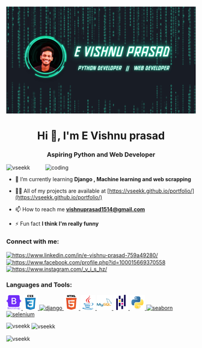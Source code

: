 ![logo](https://github.com/VSeekk/VSeekk/blob/main/github%20banner.png)
<h1 align="center">Hi 👋, I'm E Vishnu prasad</h1>
<h3 align="center">Aspiring Python and Web Developer</h3>
<img align="right" alt="coding" width="400" src="https://media4.giphy.com/media/v1.Y2lkPTc5MGI3NjExdmozYWcwaWZ1cmRjMXlobHZ4ZWxyMDk3NHd3aHRyazA5Mm03Ym4zcCZlcD12MV9pbnRlcm5hbF9naWZfYnlfaWQmY3Q9Zw/qgQUggAC3Pfv687qPC/giphy.webp">
<p align="left"> <img src="https://komarev.com/ghpvc/?username=vseekk&label=Profile%20views&color=0e75b6&style=flat" alt="vseekk" /> </p>

- 🌱 I’m currently learning **Django , Machine learning and web scrapping**

- 👨‍💻 All of my projects are available at [https://vseekk.github.io/portfolio/](https://vseekk.github.io/portfolio/)

- 📫 How to reach me **vishnuprasad1514@gmail.com**

- ⚡ Fun fact **I think I'm really funny**

<h3 align="left">Connect with me:</h3>
<p align="left">
<a href="https://linkedin.com/in/https://www.linkedin.com/in/e-vishnu-prasad-759a49280/" target="blank"><img align="center" src="https://raw.githubusercontent.com/rahuldkjain/github-profile-readme-generator/master/src/images/icons/Social/linked-in-alt.svg" alt="https://www.linkedin.com/in/e-vishnu-prasad-759a49280/" height="30" width="40" /></a>
<a href="https://fb.com/https://www.facebook.com/profile.php?id=100015669370558" target="blank"><img align="center" src="https://raw.githubusercontent.com/rahuldkjain/github-profile-readme-generator/master/src/images/icons/Social/facebook.svg" alt="https://www.facebook.com/profile.php?id=100015669370558" height="30" width="40" /></a>
<a href="https://instagram.com/https://www.instagram.com/_v_i_s_hz/" target="blank"><img align="center" src="https://raw.githubusercontent.com/rahuldkjain/github-profile-readme-generator/master/src/images/icons/Social/instagram.svg" alt="https://www.instagram.com/_v_i_s_hz/" height="30" width="40" /></a>
</p>

<h3 align="left">Languages and Tools:</h3>
<p align="left"> <a href="https://getbootstrap.com" target="_blank" rel="noreferrer"> <img src="https://raw.githubusercontent.com/devicons/devicon/master/icons/bootstrap/bootstrap-plain-wordmark.svg" alt="bootstrap" width="40" height="40"/> </a> <a href="https://www.w3schools.com/css/" target="_blank" rel="noreferrer"> <img src="https://raw.githubusercontent.com/devicons/devicon/master/icons/css3/css3-original-wordmark.svg" alt="css3" width="40" height="40"/> </a> <a href="https://www.djangoproject.com/" target="_blank" rel="noreferrer"> <img src="https://cdn.worldvectorlogo.com/logos/django.svg" alt="django" width="40" height="40"/> </a> <a href="https://www.w3.org/html/" target="_blank" rel="noreferrer"> <img src="https://raw.githubusercontent.com/devicons/devicon/master/icons/html5/html5-original-wordmark.svg" alt="html5" width="40" height="40"/> </a> <a href="https://www.java.com" target="_blank" rel="noreferrer"> <img src="https://raw.githubusercontent.com/devicons/devicon/master/icons/java/java-original.svg" alt="java" width="40" height="40"/> </a> <a href="https://www.mysql.com/" target="_blank" rel="noreferrer"> <img src="https://raw.githubusercontent.com/devicons/devicon/master/icons/mysql/mysql-original-wordmark.svg" alt="mysql" width="40" height="40"/> </a> <a href="https://pandas.pydata.org/" target="_blank" rel="noreferrer"> <img src="https://raw.githubusercontent.com/devicons/devicon/2ae2a900d2f041da66e950e4d48052658d850630/icons/pandas/pandas-original.svg" alt="pandas" width="40" height="40"/> </a> <a href="https://www.python.org" target="_blank" rel="noreferrer"> <img src="https://raw.githubusercontent.com/devicons/devicon/master/icons/python/python-original.svg" alt="python" width="40" height="40"/> </a> <a href="https://seaborn.pydata.org/" target="_blank" rel="noreferrer"> <img src="https://seaborn.pydata.org/_images/logo-mark-lightbg.svg" alt="seaborn" width="40" height="40"/> </a> <a href="https://www.selenium.dev" target="_blank" rel="noreferrer"> <img src="https://raw.githubusercontent.com/detain/svg-logos/780f25886640cef088af994181646db2f6b1a3f8/svg/selenium-logo.svg" alt="selenium" width="40" height="40"/> </a> </p>

<p><img align="left" src="https://github-readme-stats.vercel.app/api/top-langs?username=vseekk&show_icons=true&locale=en&layout=compact" alt="vseekk" /></p>

<p>&nbsp;<img align="center" src="https://github-readme-stats.vercel.app/api?username=vseekk&show_icons=true&locale=en" alt="vseekk" /></p>

<p><img align="center" src="https://github-readme-streak-stats.herokuapp.com/?user=vseekk&" alt="vseekk" /></p>
